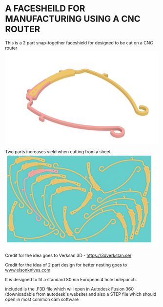 # A FACESHEILD FOR MANUFACTURING USING A CNC ROUTER

This is a 2 part snap-together faceshield for designed to be cut on a CNC router
<img src="https://github.com/Johnr24/COVID19_FACESHIELD_4_CNC_ROUTER/blob/master/raw/ASSEMBELLED%20FACEMASK.png?raw=true">


Two parts increases yield when cutting from a sheet.
<img src="https://github.com/Johnr24/COVID19_FACESHIELD_4_CNC_ROUTER/blob/master/raw/2020-04-18%2011_22_24-Window.png">

Credit for the idea goes to Verksan 3D - https://3dverkstan.se/

Credit for the idea of 2 part design for better nesting goes to www.elsonknives.com

It is designed to fit a standard 80mm European 4 hole holepunch.

included is the .F3D file which will open in Autodesk Fusion 360 (downloadable from autodesk's website) and also a STEP file which should open in most common cam software

